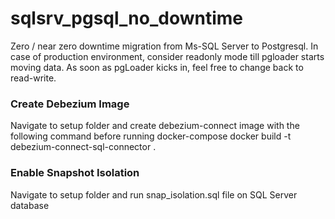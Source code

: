 # sqlsrv_pgsql_no_downtime
Zero / near zero downtime migration from Ms-SQL Server to Postgresql.
In case of production environment, consider readonly mode till pgloader starts moving data. As soon as pgLoader kicks in, feel free  to change back to read-write.

### Create Debezium Image
Navigate to setup folder and create debezium-connect image with the following command before running docker-compose
docker build -t debezium-connect-sql-connector .

### Enable Snapshot Isolation
Navigate to setup folder and run snap_isolation.sql file on SQL Server database
